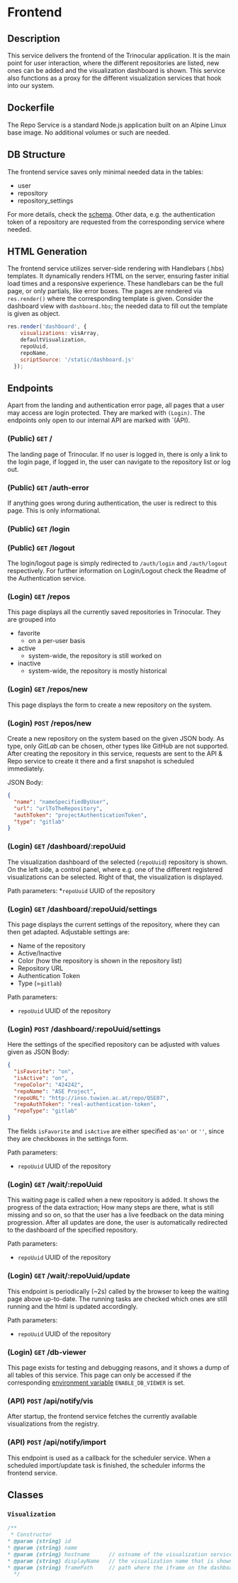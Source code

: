 
# Frontend

## Description

This service delivers the frontend of the Trinocular application. It is the main point for user 
interaction, where the different repositories are listed, new ones can be added and the visualization
dashboard is shown. This service also functions as a proxy for the different visualization services 
that hook into our system.

## Dockerfile

The Repo Service is a standard Node.js application built on an Alpine Linux base image. No additional
volumes or such are needed.

## DB Structure

The frontend service saves only minimal needed data in the tables:
* user
* repository
* repository_settings

For more details, check the [schema](./scripts/schema.sql).
Other data, e.g. the authentication token of a repository are requested from the corresponding
service where needed.

## HTML Generation

The frontend service  utilizes server-side rendering with Handlebars (.hbs) templates. 
It dynamically renders HTML on the server, ensuring faster initial load times and a responsive experience.
These handlebars can be the full page, or only partials, like error boxes. The pages are rendered via
`res.render()` where the corresponding template is given. 
Consider the dashboard view with `dashboard.hbs`; the needed data to fill out the template is given as object.
```js
res.render('dashboard', {
    visualizations: visArray,
    defaultVisualization,
    repoUuid,
    repoName,
    scriptSource: '/static/dashboard.js'
  });
```

## Endpoints

Apart from the landing and authentication error page, all pages that a user may access
are login protected. They are marked with `(Login)`. The endpoints only open to our internal API are
marked with `(API).

### (Public) `GET` /

The landing page of Trinocular. If no user is logged in, there is only a link to the login page,
if logged in, the user can navigate to the repository list or log out.

### (Public) `GET` /auth-error

If anything goes wrong during authentication, the user is redirect to this page. This is only 
informational.

### (Public) `GET` /login
### (Public) `GET` /logout

The login/logout page is simply redirected to `/auth/login` and `/auth/logout` respectively.
For further information on Login/Logout check the Readme of the Authentication service.

### (Login) `GET` /repos

This page displays all the currently saved repositories in Trinocular. They are grouped into
* favorite
  * on a per-user basis
* active
  * system-wide, the repository is still worked on
* inactive
  * system-wide, the repository is mostly historical

### (Login) `GET` /repos/new

This page displays the form to create a new repository on the system.

### (Login) `POST` /repos/new

Create a new repository on the system based on the given JSON body. As type, only *GitLab* can be chosen,
other types like GitHub are not supported. After creating the repository in this service, requests 
are sent to the API & Repo service to create it there and a first snapshot is scheduled immediately.

JSON Body:
```json
{
  "name": "nameSpecifiedByUser",
  "url": "urlToTheRepository",
  "authToken": "projectAuthenticationToken",
  "type": "gitlab"
}
```

### (Login) `GET` /dashboard/:repoUuid

The visualization dashboard of the selected (`repoUuid`) repository is shown. On the left side, 
a control panel, where e.g. one of the different registered visualizations can be selected. Right of 
that, the visualization is displayed.

Path parameters:
*`repoUuid` UUID of the repository

### (Login) `GET` /dashboard/:repoUuid/settings

This page displays the current settings of the repository, where they can then get adapted. 
Adjustable settings are:
* Name of the repository
* Active/Inactive
* Color (how the repository is shown in the repository list)
* Repository URL
* Authentication Token
* Type (=`gitlab`)

Path parameters:
* `repoUuid` UUID of the repository

### (Login) `POST` /dashboard/:repoUuid/settings

Here the settings of the specified repository can be adjusted with values given as JSON Body:
```json
{
  "isFavorite": "on",
  "isActive": "on",
  "repoColor": "424242",
  "repoName": "ASE Project",
  "repoURL": "http://inso.tuwien.ac.at/repo/QSE07",
  "repoAuthToken": "real-authentication-token",
  "repoType": "gitlab"
}
```
The fields `isFavorite` and `isActive` are either specified as`'on'` or `''`, since they are checkboxes
in the settings form. 

Path parameters:
* `repoUuid` UUID of the repository

### (Login) `GET` /wait/:repoUuid
This waiting page is called when a new repository is added. It shows the progress of the data extraction; 
How many steps are there, what is still missing and so on, so that the user has a live feedback on
the data mining progression. After all updates are done, the user is automatically redirected to the 
dashboard of the specified repository.

Path parameters:
* `repoUuid` UUID of the repository

### (Login) `GET` /wait/:repoUuid/update

This endpoint is periodically (~2s) called by the browser to keep the waiting page above up-to-date.
The running tasks are checked which ones are still running and the html is updated accordingly.

Path parameters:
* `repoUuid` UUID of the repository

### (Login) `GET` /db-viewer

This page exists for testing and debugging reasons, and it shows a dump of all tables of this service.
This page can only be accessed if the corresponding [environment variable](./.env) `ENABLE_DB_VIEWER` 
is set. 

### (API) `POST` /api/notify/vis

After startup, the frontend service fetches the currently available visualizations from the registry.

### (API) `POST` /api/notify/import

This endpoint is used as a callback for the scheduler service. When a scheduled import/update task is 
finished, the scheduler informs the frontend service.

## Classes

### `Visualization`
```js
/**
 * Constructor
* @param {string} id
* @param {string} name
* @param {string} hostname      // ostname of the visualization service
* @param {string} displayName   // the visualization name that is shown to the user
* @param {string} framePath     // path where the iframe on the dashboard navigates to
  */
```
